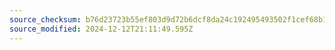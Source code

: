 ```yaml
---
source_checksum: b76d23723b55ef803d9d72b6dcf8da24c192495493502f1cef68b16ec4906081
source_modified: 2024-12-12T21:11:49.595Z
---
```


